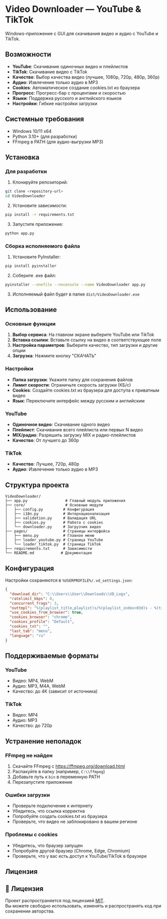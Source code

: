 # Video Downloader — YouTube & TikTok

Windows-приложение с GUI для скачивания видео и аудио с YouTube и TikTok.

## Возможности

- **YouTube**: Скачивание одиночных видео и плейлистов
- **TikTok**: Скачивание видео с TikTok
- **Качество**: Выбор качества видео (лучшее, 1080p, 720p, 480p, 360p)
- **Аудио**: Извлечение только аудио в MP3
- **Cookies**: Автоматическое создание cookies.txt из браузера
- **Прогресс**: Прогресс-бар с процентами и скоростью
- **Языки**: Поддержка русского и английского языков
- **Настройки**: Гибкие настройки загрузки

## Системные требования

- Windows 10/11 x64
- Python 3.10+ (для разработки)
- FFmpeg в PATH (для аудио-выгрузки MP3)

## Установка

### Для разработки

1. Клонируйте репозиторий:
```bash
git clone <repository-url>
cd VideoDownloader
```

2. Установите зависимости:
```bash
pip install -r requirements.txt
```

3. Запустите приложение:
```bash
python app.py
```

### Сборка исполняемого файла

1. Установите PyInstaller:
```bash
pip install pyinstaller
```

2. Соберите .exe файл:
```bash
pyinstaller --onefile --noconsole --name VideoDownloader app.py
```

3. Исполняемый файл будет в папке `dist/VideoDownloader.exe`

## Использование

### Основные функции

1. **Выбор сервиса**: На главном экране выберите YouTube или TikTok
2. **Вставка ссылки**: Вставьте ссылку на видео в соответствующее поле
3. **Настройка параметров**: Выберите качество, тип загрузки и другие опции
4. **Загрузка**: Нажмите кнопку "СКАЧАТЬ"

### Настройки

- **Папка загрузки**: Укажите папку для сохранения файлов
- **Лимит скорости**: Ограничьте скорость загрузки (КБ/с)
- **Cookies**: Создайте cookies.txt из браузера для доступа к приватным видео
- **Язык**: Переключите интерфейс между русским и английским

### YouTube

- **Одиночное видео**: Скачивание одного видео
- **Плейлист**: Скачивание всего плейлиста или первых N видео
- **MIX/радио**: Разрешить загрузку MIX и радио-плейлистов
- **Качество**: От лучшего до 360p

### TikTok

- **Качество**: Лучшее, 720p, 480p
- **Аудио**: Извлечение только аудио в MP3

## Структура проекта

```
VideoDownloader/
├── app.py                 # Главный модуль приложения
├── core/                  # Основные модули
│   ├── config.py         # Конфигурация
│   ├── i18n.py           # Интернационализация
│   ├── validation.py     # Валидация URL
│   ├── cookies.py        # Работа с cookies
│   └── downloader.py     # Загрузчик видео
├── pages/                # Страницы интерфейса
│   ├── menu.py           # Главное меню
│   ├── loader_youtube.py # Страница YouTube
│   └── loader_tiktok.py  # Страница TikTok
├── requirements.txt      # Зависимости
└── README.md            # Документация
```

## Конфигурация

Настройки сохраняются в `%USERPROFILE%/.vd_settings.json`:

```json
{
  "download_dir": "C:\\Users\\User\\Downloads\\VD_Logs",
  "ratelimit_kbps": 0,
  "concurrent_frags": 3,
  "outtmpl": "%(playlist_title,playlist)s/%(playlist_index>03d)s - %(title).95s.%(ext)s",
  "use_cookies_from_browser": true,
  "cookies_browser": "chrome",
  "cookies_profile": "Default",
  "cookies_txt": "",
  "last_tab": "menu",
  "language": "ru"
}
```

## Поддерживаемые форматы

### YouTube
- Видео: MP4, WebM
- Аудио: MP3, M4A, WebM
- Качество: до 4K (зависит от источника)

### TikTok
- Видео: MP4
- Аудио: MP3
- Качество: до 720p

## Устранение неполадок

### FFmpeg не найден
1. Скачайте FFmpeg с https://ffmpeg.org/download.html
2. Распакуйте в папку (например, `C:\\ffmpeg`)
3. Добавьте путь к `bin` в переменную PATH
4. Перезапустите приложение

### Ошибки загрузки
- Проверьте подключение к интернету
- Убедитесь, что ссылка корректна
- Попробуйте создать cookies.txt из браузера
- Проверьте, что видео не заблокировано в вашем регионе

### Проблемы с cookies
- Убедитесь, что браузер запущен
- Попробуйте другой браузер (Chrome, Edge, Chromium)
- Проверьте, что у вас есть доступ к YouTube/TikTok в браузере

## Лицензия
## 📜 Лицензия

Проект распространяется под лицензией [MIT](LICENSE).  
Вы можете свободно использовать, изменять и распространять код при сохранении авторства.

